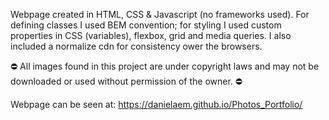 Webpage created in HTML, CSS & Javascript (no frameworks used).
For defining classes I used BEM convention; for styling I used custom properties in CSS (variables), flexbox, grid and media queries. I also included a normalize cdn for consistency ower the browsers.

⛔ All images found in this project are under copyright laws and may not be downloaded or used without permission of the owner. ⛔

Webpage can be seen at: https://danielaem.github.io/Photos_Portfolio/

